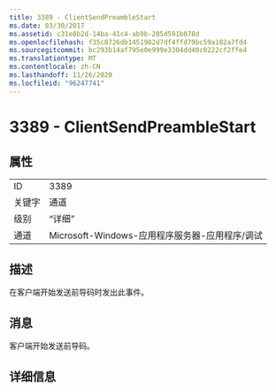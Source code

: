 ```yaml
---
title: 3389 - ClientSendPreambleStart
ms.date: 03/30/2017
ms.assetid: c31e8b2d-14ba-41c4-ab9b-205d591b078d
ms.openlocfilehash: f35c8726db1451982d7df4ffd79bc59a102a7fd4
ms.sourcegitcommit: bc293b14af795e0e999e3304dd40c0222cf2ffe4
ms.translationtype: MT
ms.contentlocale: zh-CN
ms.lasthandoff: 11/26/2020
ms.locfileid: "96247741"
---
```

# <a name="3389---clientsendpreamblestart"></a>3389 - ClientSendPreambleStart

## <a name="properties"></a>属性  
  
|||  
|-|-|  
|ID|3389|  
|关键字|通道|  
|级别|“详细”|  
|通道|Microsoft-Windows-应用程序服务器-应用程序/调试|  
  
## <a name="description"></a>描述  

 在客户端开始发送前导码时发出此事件。  
  
## <a name="message"></a>消息  

 客户端开始发送前导码。  
  
## <a name="details"></a>详细信息

